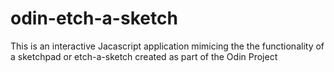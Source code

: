 # odin-etch-a-sketch
This is an interactive Jacascript application mimicing the the functionality of a sketchpad or etch-a-sketch created as part of the Odin Project

